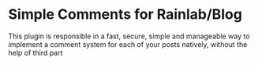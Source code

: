 #   Simple Comments for Rainlab/Blog 
This plugin is responsible in a fast, secure, simple and manageable way to implement a comment system for each of your posts natively, without the help of third part
